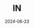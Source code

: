 ---
title: "IN"
date: 2024-06-23
draft: false
description: "a description"
tags: ["Bookmark", "Directory", "Raindrop.io"]
externalurl: "https://raindrop.io/7cr2hwn8g8/in-45352717"
---